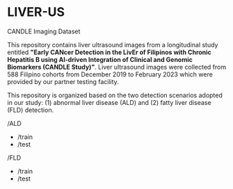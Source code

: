 # LIVER-US
CANDLE Imaging Dataset

This repository contains liver ultrasound images from a longitudinal study entitled **"Early CANcer Detection in the LivEr of Filipinos with Chronic Hepatitis B using AI-driven Integration of Clinical and Genomic Biomarkers (CANDLE Study)"**. Liver ultrasound images were collected from 588 Filipino cohorts from December 2019 to February 2023 which were provided by our partner testing facility.

This repository is organized based on the two detection scenarios adopted in our study: (1) abnormal liver disease (ALD) and (2) fatty liver disease (FLD) detection.

/ALD
- /train
- /test

/FLD
- /train
- /test
